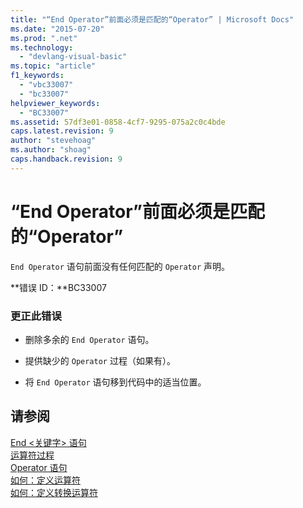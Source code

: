 ```yaml
---
title: "“End Operator”前面必须是匹配的“Operator” | Microsoft Docs"
ms.date: "2015-07-20"
ms.prod: ".net"
ms.technology: 
  - "devlang-visual-basic"
ms.topic: "article"
f1_keywords: 
  - "vbc33007"
  - "bc33007"
helpviewer_keywords: 
  - "BC33007"
ms.assetid: 57df3e01-0858-4cf7-9295-075a2c0c4bde
caps.latest.revision: 9
author: "stevehoag"
ms.author: "shoag"
caps.handback.revision: 9
---
```

# “End Operator”前面必须是匹配的“Operator”
`End Operator` 语句前面没有任何匹配的 `Operator` 声明。  
  
 **错误 ID：**BC33007  
  
### 更正此错误  
  
-   删除多余的 `End Operator` 语句。  
  
-   提供缺少的 `Operator` 过程（如果有）。  
  
-   将 `End Operator` 语句移到代码中的适当位置。  
  
## 请参阅  
 [End \<关键字\> 语句](../../visual-basic/language-reference/statements/end-keyword-statement.md)   
 [运算符过程](../../visual-basic/programming-guide/language-features/procedures/operator-procedures.md)   
 [Operator 语句](../../visual-basic/language-reference/statements/operator-statement.md)   
 [如何：定义运算符](../../visual-basic/programming-guide/language-features/procedures/how-to-define-an-operator.md)   
 [如何：定义转换运算符](../../visual-basic/programming-guide/language-features/procedures/how-to-define-a-conversion-operator.md)